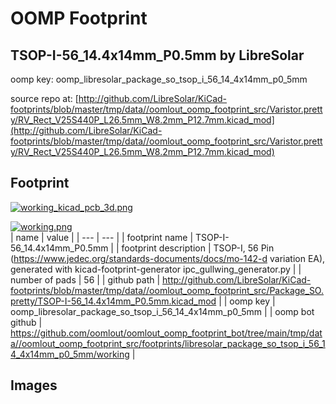 # OOMP Footprint  
## TSOP-I-56_14.4x14mm_P0.5mm  by LibreSolar  
  
oomp key: oomp_libresolar_package_so_tsop_i_56_14_4x14mm_p0_5mm  
  
source repo at: [http://github.com/LibreSolar/KiCad-footprints/blob/master/tmp/data//oomlout_oomp_footprint_src/Varistor.pretty/RV_Rect_V25S440P_L26.5mm_W8.2mm_P12.7mm.kicad_mod](http://github.com/LibreSolar/KiCad-footprints/blob/master/tmp/data//oomlout_oomp_footprint_src/Varistor.pretty/RV_Rect_V25S440P_L26.5mm_W8.2mm_P12.7mm.kicad_mod)  
## Footprint  
  
[![working_kicad_pcb_3d.png](working_kicad_pcb_3d_600.png)](working_kicad_pcb_3d.png)  
  
[![working.png](working_600.png)](working.png)  
| name | value | 
| --- | --- | 
| footprint name | TSOP-I-56_14.4x14mm_P0.5mm | 
| footprint description | TSOP-I, 56 Pin (https://www.jedec.org/standards-documents/docs/mo-142-d variation EA), generated with kicad-footprint-generator ipc_gullwing_generator.py | 
| number of pads | 56 | 
| github path | http://github.com/LibreSolar/KiCad-footprints/blob/master/tmp/data//oomlout_oomp_footprint_src/Package_SO.pretty/TSOP-I-56_14.4x14mm_P0.5mm.kicad_mod | 
| oomp key | oomp_libresolar_package_so_tsop_i_56_14_4x14mm_p0_5mm | 
| oomp bot github | https://github.com/oomlout/oomlout_oomp_footprint_bot/tree/main/tmp/data//oomlout_oomp_footprint_src/footprints/libresolar_package_so_tsop_i_56_14_4x14mm_p0_5mm/working | 
## Images  
